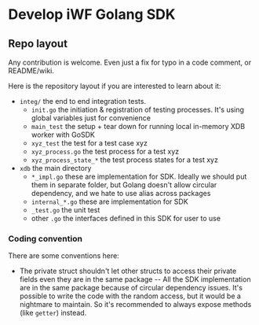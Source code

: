 # Develop iWF Golang SDK

## Repo layout

Any contribution is welcome. Even just a fix for typo in a code comment, or README/wiki.

Here is the repository layout if you are interested to learn about it:

* `integ/` the end to end integration tests.
    * `init.go` the initiation & registration of testing processes. It's using global variables just for convenience
    * `main_test` the setup + tear down for running local in-memory XDB worker with GoSDK
    * `xyz_test` the test for a test case xyz
    * `xyz_process.go` the test process for a test xyz
    * `xyz_process_state_*` the test process states for a test xyz
* `xdb` the main directory
  * `*_impl.go` these are implementation for SDK. Ideally we should put them in separate folder, but Golang doesn't allow circular dependency, and we hate to use alias across packages
  * `internal_*.go` these are implementation for SDK
  * `_test.go` the unit test
  * other `.go` the interfaces defined in this SDK for user to use


### Coding convention 
There are some conventions here:
* The private struct shouldn't let other structs to access their private fields even they are in the same package -- All the SDK implementation are in the same package because of circular dependency issues. It's possible to write the code with the random access, but it would be a nightmare to maintain. So it's recommended to always expose methods (like `getter`) instead.